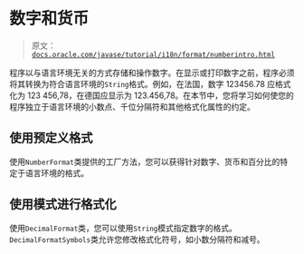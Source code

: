 # 数字和货币

> 原文：[`docs.oracle.com/javase/tutorial/i18n/format/numberintro.html`](https://docs.oracle.com/javase/tutorial/i18n/format/numberintro.html)

程序以与语言环境无关的方式存储和操作数字。在显示或打印数字之前，程序必须将其转换为符合语言环境的`String`格式。例如，在法国，数字 123456.78 应格式化为 123 456,78，在德国应显示为 123.456,78。在本节中，您将学习如何使您的程序独立于语言环境的小数点、千位分隔符和其他格式化属性的约定。

## 使用预定义格式

使用`NumberFormat`类提供的工厂方法，您可以获得针对数字、货币和百分比的特定于语言环境的格式。

## 使用模式进行格式化

使用`DecimalFormat`类，您可以使用`String`模式指定数字的格式。`DecimalFormatSymbols`类允许您修改格式化符号，如小数分隔符和减号。
